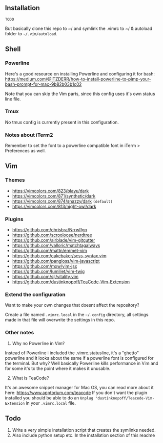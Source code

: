 ## Installation
`TODO`

But basically clone this repo to ~/ and symlink the .vimrc to ~/ & autoload folder to `~/.vim/autoload`.

## Shell
### Powerline
Here's a good resource on installing Powerline and configuring it for bash:
https://medium.com/@ITZDERR/how-to-install-powerline-to-pimp-your-bash-prompt-for-mac-9b82b03b1c02

Note that you can skip the Vim parts, since this config uses it's own status
line file.

### Tmux
No tmux config is currently present in this configuration.

### Notes about iTerm2
Remember to set the font to a powerline compatible font in iTerm > Preferences
as well.

## Vim
### Themes

* https://vimcolors.com/823/blayu/dark
* https://vimcolors.com/871/synthetic/dark
* https://vimcolors.com/874/snazzy/dark `(default)`
* https://vimcolors.com/813/night-owl/dark

### Plugins
* https://github.com/chrisbra/NrrwRgn
* https://github.com/scrooloose/nerdtree
* https://github.com/airblade/vim-gitgutter
* https://github.com/valloric/matchtagalways
* https://github.com/mattn/emmet-vim
* https://github.com/cakebaker/scss-syntax.vim
* https://github.com/pangloss/vim-javascript
* https://github.com/mxw/vim-jsx
* https://github.com/lumiliet/vim-twig
* https://github.com/sjl/vitality.vim
* https://github.com/dustinknopoff/TeaCode-Vim-Extension

### Extend the configuration
Want to make your own changes that doesnt affect the repository?

Create a file named `.vimrc.local` in the `~/.config` directory, all settings made
in that file will overwrite the settings in this repo.

### Other notes
1. Why no Powerline in Vim?

Instead of Powerline i included the .vimrc.statusline, it's a "ghetto" powerline
and it looks about the same if a powerline font is configured for the terminal.
But why? Well basically Powerline kills performance in Vim and for some it's to
the point where it makes it unusable.

2. What is TeaCode?

It's an awesome snippet manager for Mac OS, you can read more about it here: https://www.apptorium.com/teacode
If you don't want the plugin installed you should be able to do an `Unplug
'dustinknopoff/Teacode-Vim-Extension` in your `.vimrc.local` file.

## Todo
1. Write a very simple installation script that creates the symlinks needed.
2. Also include python setup etc. In the installation section of this readme
